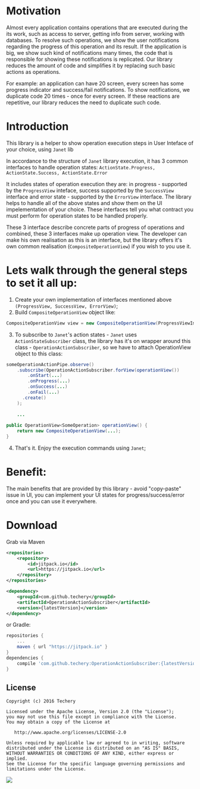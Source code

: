 # Motivation
   Almost every application contains operations that are executed during the its work, such as access to server, getting info from server, working with databases. To resolve such operations, we show the user notifications regarding the progress of this operation and its result. If the application is big, we show such kind of notifications many times, the code that is responsible for showing these notifications is replicated. Our library reduces the amount of code and simplifies it by replacing such basic actions as operations. 
   
For example: an application can have 20 screen, every screen has some progress indicator and success/fail notifications. To show notifications, we duplicate code 20 times - once for every screen. If these reactions are repetitive, our library reduces the need to duplicate such code.

# Introduction
This library is a helper to show operation execution steps in User Inteface of your choice, using `Janet` lib
  
In accordance to the structure of `Janet` library execution, it has 3 common interfaces to handle operation states: `ActionState.Progress, ActionState.Success, ActionState.Error`
    
It includes states of operation execution they are: in progress - supported by the `ProgressView` inteface, success supported by the `SuccessView` interface and error state - supported by the `ErrorView` interface. The library helps to handle all of the above states and show them on the UI impelementation of your choice. These interfaces tell you what contract you must perform for operation states to be handled properly.
  
These 3 interface describe concrete parts of progress of operations and combined, these 3 interfaces make up operation view. The developer can make his own realisation as this is an interface, but the library offers it's own common realisation (`CompositeOperationView`) if you wish to you use it.

# Lets walk through the general steps to set it all up: 
    
1. Create your own implementation of interfaces mentioned above `(ProgressView, SuccessView, ErrorView)`;
2. Build `CompositeOperationView` object like:

  ```java
  CompositeOperationView view = new CompositeOperationView(ProgressViewImpl, SuccessViewImpl, ErrorViewImpl);
  ```
3. To subscribe to `Janet`'s action states - `Janet` uses `ActionStateSubscriber` class, the library has it's on wrapper around this class - `OperationActionSubscriber`, so we have to attach OperationView object to this class:
  
  ```java
  someOperationActionPipe.observe()
      .subscribe(OperationActionSubscriber.forView(operationView())
          .onStart(...)
          .onProgress(...)
	      .onSuccess(...)
          .onFail(...)
        .create()
      );
      
      ...
      
  public OperationView<SomeOperation> operationView() {
      return new CompositeOperationView(...);
  }
  ```
4. That's it. Enjoy the execution commands using `Janet`;

# Benefit:
The main benefits that are provided by this library - avoid "copy-paste" issue in UI, you can implement your UI states for progress/success/error once and you can use it everywhere.

# Download

Grab via Maven
```xml
<repositories>
	<repository>
	    <id>jitpack.io</id>
        <url>https://jitpack.io</url>
	</repository>
</repositories>

<dependency>
    <groupId>com.github.techery</groupId>
    <artifactId>OperationActionSubscriber</artifactId>
    <version>{latestVersion}</version>
</dependency>
```
or Gradle:
```groovy
repositories {
    ...
    maven { url "https://jitpack.io" }
}
dependencies {
    compile 'com.github.techery:OperationActionSubscriber:{latestVersion}'
}
```

## License

    Copyright (c) 2016 Techery

    Licensed under the Apache License, Version 2.0 (the "License");
    you may not use this file except in compliance with the License.
    You may obtain a copy of the License at

       http://www.apache.org/licenses/LICENSE-2.0

    Unless required by applicable law or agreed to in writing, software
    distributed under the License is distributed on an "AS IS" BASIS,
    WITHOUT WARRANTIES OR CONDITIONS OF ANY KIND, either express or implied.
    See the License for the specific language governing permissions and
    limitations under the License.

[![](https://www.jitpack.io/v/techery/OperationActionSubscriber.svg)](https://www.jitpack.io/#techery/OperationActionSubscriber)
